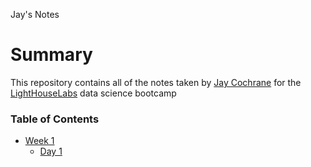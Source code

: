 Jay's Notes
# Summary
This repository contains all of the notes taken by [Jay Cochrane](https://github.com/jcoch1) for the [LightHouseLabs](https://www.lighthouselabs.ca/) data science bootcamp


### Table of Contents
* [Week 1](/Week_1)
  * [Day 1](/Week_1/Day_1)